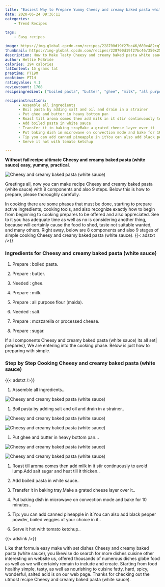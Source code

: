 ```yaml
---
title: "Easiest Way to Prepare Yummy Cheesy and creamy baked pasta white sauce"
date: 2020-06-24 09:36:11
categories:
    - Trend Recipes
    
tags:
    - Easy recipes

image: https://img-global.cpcdn.com/recipes/228700d19f27bc46/680x482cq70/cheesy-and-creamy-baked-pasta-white-sauce-recipe-main-photo.jpg
thumbnail: https://img-global.cpcdn.com/recipes/228700d19f27bc46/350x250cq70/cheesy-and-creamy-baked-pasta-white-sauce-recipe-main-photo.jpg
description: How to Make Tasty Cheesy and creamy baked pasta white sauce with 8 ingredients and 9 stages of easy cooking.
author: Hettie McBride
calories: 294 calories
fatContent: 15 grams fat
preptime: PT19M
cooktime: PT1H
ratingvalue: 4.1
reviewcount: 1768
recipeingredient: ["boiled pasta", "butter", "ghee", "milk", "all purpose flour maida", "salt", "mozzarella or processed cheese", "sugar"]

recipeinstructions: 
      - Assemble all ingredients 
      - Boil pasta by adding salt and oil and drain in a strainer 
      - Put ghee and butter in heavy bottom pan 
      - Roast till aroma comes then add milk in it stir continuously to avoid lumpAdd salt sugar and heat till it thicken 
      - Add boiled pasta in white sauce 
      - Transfer it in baking trayMake a grated cheese layer over it 
      - Put baking dish in microwave on convection mode and bake for 10 minutes 
      - Tip you can add canned pineapple in itYou can also add black pepper powder boiled veggies of your choice in it 
      - Serve it hot with tomato ketchup

---
```




**Without fail recipe ultimate Cheesy and creamy baked pasta (white sauce) easy, yummy, practical**. 


![Cheesy and creamy baked pasta (white sauce)](https://img-global.cpcdn.com/recipes/228700d19f27bc46/680x482cq70/cheesy-and-creamy-baked-pasta-white-sauce-recipe-main-photo.jpg "Cheesy and creamy baked pasta (white sauce)")




Greetings all, now you can make recipe Cheesy and creamy baked pasta (white sauce) with 8 components and also 9 steps. Below this is how to prepare, please thoroughly carefully.

In cooking there are some phases that must be done, starting to prepare active ingredients, cooking tools, and also recognize exactly how to begin from beginning to cooking prepares to be offered and also appreciated. See to it you has adequate time as well as no is considering another thing, because will certainly cause the food to shed, taste not suitable wanted, and many others. Right away, below are 8 components and also 9 stages of simple cooking Cheesy and creamy baked pasta (white sauce).
{{< adstxt />}}

### Ingredients for Cheesy and creamy baked pasta (white sauce)


1. Prepare  : boiled pasta.

1. Prepare  : butter.

1. Needed  : ghee.

1. Prepare  : milk.

1. Prepare  : all purpose flour (maida).

1. Needed  : salt.

1. Prepare  : mozzarella or processed cheese.

1. Prepare  : sugar.



If all components Cheesy and creamy baked pasta (white sauce) its all set| prepares}, We are entering into the cooking phase. Below is just how to preparing with simple.

### Step by Step Cooking Cheesy and creamy baked pasta (white sauce)

{{< adstxt />}}


1. Assemble all ingredients..



![Cheesy and creamy baked pasta (white sauce)](https://img-global.cpcdn.com/steps/c03a1c2f844c3aa6/160x128cq70/cheesy-and-creamy-baked-pasta-white-sauce-recipe-step-1-photo.jpg" "Cheesy and creamy baked pasta (white sauce)")



1. Boil pasta by adding salt and oil and drain in a strainer..



![Cheesy and creamy baked pasta (white sauce)](https://img-global.cpcdn.com/steps/5a7ee735460a1038/160x128cq70/cheesy-and-creamy-baked-pasta-white-sauce-recipe-step-2-photo.jpg" "Cheesy and creamy baked pasta (white sauce)")

![Cheesy and creamy baked pasta (white sauce)](https://img-global.cpcdn.com/steps/e08685a3b1a3dadc/160x128cq70/cheesy-and-creamy-baked-pasta-white-sauce-recipe-step-2-photo.jpg" "Cheesy and creamy baked pasta (white sauce)")



1. Put ghee and butter in heavy bottom pan...



![Cheesy and creamy baked pasta (white sauce)](https://img-global.cpcdn.com/steps/b1971be46a1fc0fd/160x128cq70/cheesy-and-creamy-baked-pasta-white-sauce-recipe-step-3-photo.jpg" "Cheesy and creamy baked pasta (white sauce)")

![Cheesy and creamy baked pasta (white sauce)](https://img-global.cpcdn.com/steps/aa5a9c8e3ea7d3cc/160x128cq70/cheesy-and-creamy-baked-pasta-white-sauce-recipe-step-3-photo.jpg" "Cheesy and creamy baked pasta (white sauce)")



1. Roast till aroma comes then add milk in it stir continuously to avoid lump.Add salt sugar and heat till it thicken..



1. Add boiled pasta in white sauce..



1. Transfer it in baking tray.Make a grated cheese layer over it..



1. Put baking dish in microwave on convection mode and bake for 10 minutes..



1. Tip: you can add canned pineapple in it.You can also add black pepper powder, boiled veggies of your choice in it..



1. Serve it hot with tomato ketchup..





{{< adslink />}}

Like that formula easy make with set dishes Cheesy and creamy baked pasta (white sauce), you likewise do search for more dishes cuisine other interesting on website us, offered thousands of numerous dishes globe food as well as we will certainly remain to include and create. Starting from food healthy simple, tasty, as well as nourishing to cuisine fatty, hard, spicy, wonderful, salted acid is on our web page. Thanks for checking out the utmost recipe Cheesy and creamy baked pasta (white sauce).
